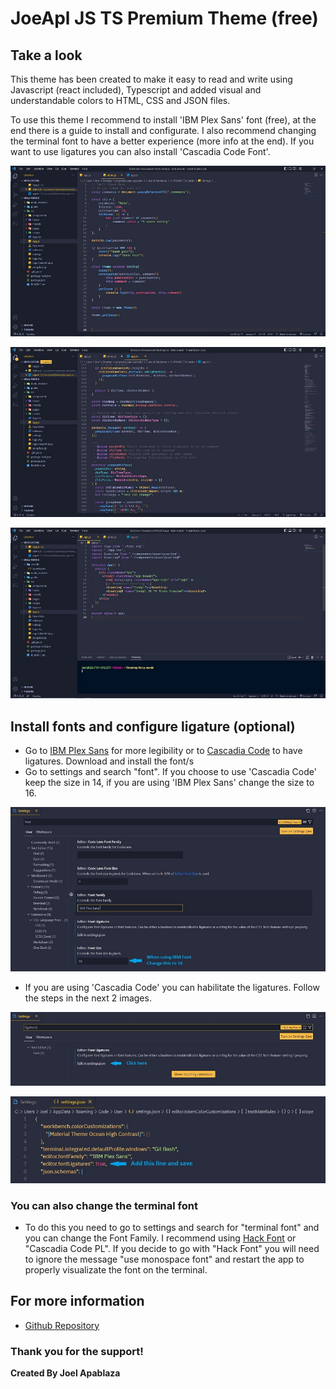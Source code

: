 # JoeApl JS TS Premium Theme (free)

## Take a look

This theme has been created to make it easy to read and write using Javascript (react included), Typescript and added visual and understandable colors to HTML, CSS and JSON files.

To use this theme I recommend to install 'IBM Plex Sans' font (free), at the end there is a guide to install and
configurate. I also recommend changing the terminal font to have a better experience (more info at the end). If you want to use ligatures you can also install 'Cascadia Code Font'.

![image info](img/demo-js.JPG)

![image info](img/demo-ts.JPG)

![image info](img/demo-react-terminal.JPG)

## Install fonts and configure ligature (optional)
* Go to [IBM Plex Sans](https://github.com/IBM/plex/releases/tag/v6.1.1) for more legibility or to [Cascadia Code](https://github.com/microsoft/cascadia-code/releases) to have ligatures. Download and install the font/s
* Go to settings and search "font". If you choose to use 'Cascadia Code' keep the size in 14, if you are using 'IBM Plex Sans' change the size to 16.

![image info](img/Configuring-Font.jpg)

* If you are using 'Cascadia Code' you can habilitate the ligatures. Follow the steps in the next 2 images.

![image info](img/Configure-ligatures-1.jpg)

![image info](img/Configure-ligatures-2.jpg)

### You can also change the terminal font
* To do this you need to go to settings and search for "terminal font" and you can change the Font Family. I recommend using [Hack Font](https://github.com/source-foundry/Hack) or "Cascadia Code PL". If you decide to go with "Hack Font" you will need to ignore the message "use monospace font" and restart the app to properly visualizate the font on the terminal.

## For more information

* [Github Repository](https://github.com/apablazajoel/JoeApl-Premium-Theme)

### Thank you for the support!

**Created By Joel Apablaza**